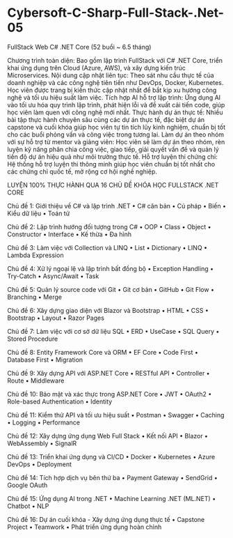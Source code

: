 # Cybersoft-C-Sharp-Full-Stack-.Net-05
FullStack Web C# .NET Core (52 buổi ~ 6.5 tháng)

Chương trình toàn diện: Bao gồm lập trình FullStack với C# .NET Core, triển khai ứng dụng trên Cloud (Azure, AWS), và xây dựng kiến trúc Microservices.
Nội dung cập nhật liên tục: Theo sát nhu cầu thực tế của doanh nghiệp và các công nghệ tiên tiến như DevOps, Docker, Kubernetes. Học viên được trang bị kiến thức cập nhật nhất để bắt kịp xu hướng công nghệ và tối ưu hiệu suất làm việc.
Tích hợp AI hỗ trợ lập trình: Ứng dụng AI vào tối ưu hóa quy trình lập trình, phát hiện lỗi và đề xuất cải tiến code, giúp học viên làm quen với công nghệ mới nhất.
Thực hành dự án thực tế: Nhiều bài tập thực hành chuyên sâu cùng các dự án thực tế, đặc biệt dự án capstone và cuối khóa giúp học viên tự tin tích lũy kinh nghiệm, chuẩn bị tốt cho các buổi phỏng vấn và công việc trong tương lai.
Làm dự án theo nhóm với sự hỗ trợ từ mentor và giảng viên: Học viên sẽ làm dự án theo nhóm, rèn luyện kỹ năng phân chia công việc, giao tiếp, giải quyết vấn đề và quản lý tiến độ dự án hiệu quả như môi trường thực tế.
Hỗ trợ luyện thi chứng chỉ: Hệ thống hỗ trợ luyện thi thông minh giúp học viên chuẩn bị tốt nhất cho các chứng chỉ quốc tế, mở rộng cơ hội nghề nghiệp.

LUYỆN 100% THỰC HÀNH QUA 16 CHỦ ĐỀ KHÓA HỌC FULLSTACK .NET CORE

Chủ đề 1: Giới thiệu về C# và lập trình .NET
•	C# căn bản
•	Cú pháp
•	Biến
•	Kiểu dữ liệu
•	Toán tử

Chủ đề 2: Lập trình hướng đối tượng trong C#
•	OOP
•	Class
•	Object
•	Constructor
•	Interface
•	Kế thừa
•	Đa hình

Chủ đề 3: Làm việc với Collection và LINQ
•	List
•	Dictionary
•	LINQ
•	Lambda Expression

Chủ đề 4: Xử lý ngoại lệ và lập trình bất đồng bộ
•	Exception Handling
•	Try-Catch
•	Async/Await
•	Task

Chủ đề 5: Quản lý source code với Git
•	Git cơ bản
•	GitHub
•	Git Flow
•	Branching
•	Merge

Chủ đề 6: Xây dựng giao diện với Blazor và Bootstrap
•	HTML
•	CSS
•	Bootstrap
•	Layout
•	Razor Pages

Chủ đề 7: Làm việc với cơ sở dữ liệu SQL
•	ERD
•	UseCase
•	SQL Query
•	Stored Procedure

Chủ đề 8: Entity Framework Core và ORM
•	EF Core
•	Code First
•	Database First
•	Migration

Chủ đề 9: Xây dựng API với ASP.NET Core
•	RESTful API
•	Controller
•	Route
•	Middleware

Chủ đề 10: Bảo mật và xác thực trong ASP.NET Core
•	JWT
•	OAuth2
•	Role-based Authentication
•	Identity

Chủ đề 11: Kiểm thử API và tối ưu hiệu suất
•	Postman
•	Swagger
•	Caching
•	Logging
•	Performance

Chủ đề 12: Xây dựng ứng dụng Web Full Stack
•	Kết nối API
•	Blazor
•	WebAssembly
•	SignalR

Chủ đề 13: Triển khai ứng dụng và CI/CD
•	Docker
•	Kubernetes
•	Azure DevOps
•	Deployment

Chủ đề 14: Tích hợp dịch vụ bên thứ ba
•	Payment Gateway
•	SendGrid
•	Google OAuth

Chủ đề 15: Ứng dụng AI trong .NET
•	Machine Learning .NET (ML.NET)
•	Chatbot
•	NLP

Chủ đề 16: Dự án cuối khóa - Xây dựng ứng dụng thực tế
•	Capstone Project
•	Teamwork
•	Phát triển ứng dụng hoàn chỉnh
